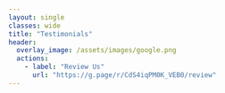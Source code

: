 ```yaml
---
layout: single
classes: wide
title: "Testimonials"
header:
  overlay_image: /assets/images/google.png
  actions:
    - label: "Review Us"
      url: "https://g.page/r/CdS4iqPM0K_VEB0/review"
---
```



<script src="https://apps.elfsight.com/p/platform.js" defer></script>
<div class="elfsight-app-2be02f20-bcac-41c0-80cf-9486c889ae62"></div>